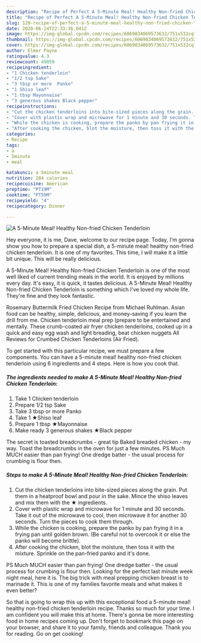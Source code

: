 ```yaml
---
description: "Recipe of Perfect A 5-Minute Meal! Healthy Non-fried Chicken Tenderloin"
title: "Recipe of Perfect A 5-Minute Meal! Healthy Non-fried Chicken Tenderloin"
slug: 129-recipe-of-perfect-a-5-minute-meal-healthy-non-fried-chicken-tenderloin
date: 2020-06-24T22:33:36.041Z
image: https://img-global.cpcdn.com/recipes/6069834069573632/751x532cq70/a-5-minute-meal-healthy-non-fried-chicken-tenderloin-recipe-main-photo.jpg
thumbnail: https://img-global.cpcdn.com/recipes/6069834069573632/751x532cq70/a-5-minute-meal-healthy-non-fried-chicken-tenderloin-recipe-main-photo.jpg
cover: https://img-global.cpcdn.com/recipes/6069834069573632/751x532cq70/a-5-minute-meal-healthy-non-fried-chicken-tenderloin-recipe-main-photo.jpg
author: Elmer Payne
ratingvalue: 4.3
reviewcount: 49859
recipeingredient:
- "1 Chicken tenderloin"
- "1/2 tsp Sake"
- "3 tbsp or more  Panko"
- "1 Shiso leaf"
- "1 tbsp Mayonnaise"
- "3 generous shakes Black pepper"
recipeinstructions:
- "Cut the chicken tenderloins into bite-sized pieces along the grain. Put them in a heatproof bowl and pour in the sake. Mince the shiso leaves and mix them with the ★ ingredients."
- "Cover with plastic wrap and microwave for 1 minute and 30 seconds. Take it out of the microwave to cool, then microwave it for another 30 seconds. Turn the pieces to cook them through."
- "While the chicken is cooking, prepare the panko by pan frying it in a frying pan until golden brown. (Be careful not to overcook it or else the panko will become brittle)."
- "After cooking the chicken, blot the moisture, then toss it with the mixture. Sprinkle on the pan-fried panko and it&#39;s done."
categories:
- Recipe
tags:
- a
- 5minute
- meal

katakunci: a 5minute meal 
nutrition: 284 calories
recipecuisine: American
preptime: "PT19M"
cooktime: "PT59M"
recipeyield: "4"
recipecategory: Dinner

---
```



![A 5-Minute Meal! Healthy Non-fried Chicken Tenderloin](https://img-global.cpcdn.com/recipes/6069834069573632/751x532cq70/a-5-minute-meal-healthy-non-fried-chicken-tenderloin-recipe-main-photo.jpg)

Hey everyone, it is me, Dave, welcome to our recipe page. Today, I'm gonna show you how to prepare a special dish, a 5-minute meal! healthy non-fried chicken tenderloin. It is one of my favorites. This time, I will make it a little bit unique. This will be really delicious.

A 5-Minute Meal! Healthy Non-fried Chicken Tenderloin is one of the most well liked of current trending meals in the world. It is enjoyed by millions every day. It's easy, it is quick, it tastes delicious. A 5-Minute Meal! Healthy Non-fried Chicken Tenderloin is something which I've loved my whole life. They're fine and they look fantastic.

Rosemary Buttermilk Fried Chicken Recipe from Michael Ruhlman. Asian food can be healthy, simple, delicious, and money-saving if you learn the drill from me. Chicken tenderloin meal prep (prepare to be entertained and mentally. These crumb-coated air fryer chicken tenderloins, cooked up in a quick and easy egg wash and light breading, beat chicken nuggets All Reviews for Crumbed Chicken Tenderloins (Air Fried).


To get started with this particular recipe, we must prepare a few components. You can have a 5-minute meal! healthy non-fried chicken tenderloin using 6 ingredients and 4 steps. Here is how you cook that.

<!--inarticleads1-->

##### The ingredients needed to make A 5-Minute Meal! Healthy Non-fried Chicken Tenderloin:

1. Take 1 Chicken tenderloin
1. Prepare 1/2 tsp Sake
1. Take 3 tbsp or more  Panko
1. Take 1 ★Shiso leaf
1. Prepare 1 tbsp ★Mayonnaise
1. Make ready 3 generous shakes ★Black pepper


The secret is toasted breadcrumbs - great tip Baked breaded chicken - my way. Toast the breadcrumbs in the oven for just a few minutes. PS Much MUCH easier than pan frying! One dredge batter - the usual process for crumbing is flour then. 

<!--inarticleads2-->

##### Steps to make A 5-Minute Meal! Healthy Non-fried Chicken Tenderloin:

1. Cut the chicken tenderloins into bite-sized pieces along the grain. Put them in a heatproof bowl and pour in the sake. Mince the shiso leaves and mix them with the ★ ingredients.
1. Cover with plastic wrap and microwave for 1 minute and 30 seconds. Take it out of the microwave to cool, then microwave it for another 30 seconds. Turn the pieces to cook them through.
1. While the chicken is cooking, prepare the panko by pan frying it in a frying pan until golden brown. (Be careful not to overcook it or else the panko will become brittle).
1. After cooking the chicken, blot the moisture, then toss it with the mixture. Sprinkle on the pan-fried panko and it&#39;s done.


PS Much MUCH easier than pan frying! One dredge batter - the usual process for crumbing is flour then. Looking for the perfect last minute week night meal, here it is. The big trick with meal prepping chicken breast is to marinade it. This is one of my families favorite meals and what makes it even better? 

So that is going to wrap this up with this exceptional food a 5-minute meal! healthy non-fried chicken tenderloin recipe. Thanks so much for your time. I am confident you will make this at home. There's gonna be more interesting food in home recipes coming up. Don't forget to bookmark this page on your browser, and share it to your family, friends and colleague. Thank you for reading. Go on get cooking!
